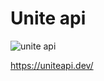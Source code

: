 # Unite api
![unite api](https://encrypted-tbn0.gstatic.com/images?q=tbn:ANd9GcQQhbCqV1uOEStQxXz0CFVxj1Tr0Pw0uiPGtA&s)

https://uniteapi.dev/

